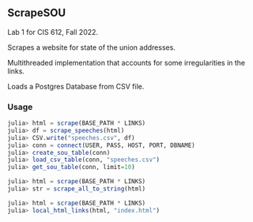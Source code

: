 ScrapeSOU
---

Lab 1 for CIS 612, Fall 2022.

Scrapes a website for state of the union addresses.

Multithreaded implementation that accounts for some irregularities in the links.

Loads a Postgres Database from CSV file. 

### Usage

```julia
julia> html = scrape(BASE_PATH * LINKS)
julia> df = scrape_speeches(html)
julia> CSV.write("speeches.csv", df)
julia> conn = connect(USER, PASS, HOST, PORT, DBNAME)
julia> create_sou_table(conn)
julia> load_csv_table(conn, "speeches.csv")
julia> get_sou_table(conn, limit=10)
```

```julia
julia> html = scrape(BASE_PATH * LINKS)
julia> str = scrape_all_to_string(html)
```

```julia
julia> html = scrape(BASE_PATH * LINKS)
julia> local_html_links(html, "index.html")
```